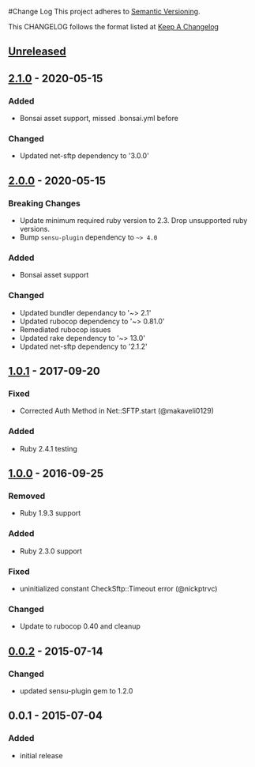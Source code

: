 #Change Log
This project adheres to [Semantic Versioning](http://semver.org/).

This CHANGELOG follows the format listed at [Keep A Changelog](http://keepachangelog.com/)

## [Unreleased]

## [2.1.0] - 2020-05-15
### Added
- Bonsai asset support, missed .bonsai.yml before

### Changed
- Updated net-sftp dependency to '3.0.0'

## [2.0.0] - 2020-05-15
### Breaking Changes
- Update minimum required ruby version to 2.3. Drop unsupported ruby versions.
- Bump `sensu-plugin` dependency to `~> 4.0`

### Added
- Bonsai asset support
### Changed
- Updated bundler dependancy to '~> 2.1'
- Updated rubocop dependency to '~> 0.81.0'
- Remediated rubocop issues
- Updated rake dependency to '~> 13.0'
- Updated net-sftp dependency to '2.1.2'

## [1.0.1] - 2017-09-20
### Fixed
- Corrected Auth Method in Net::SFTP.start (@makaveli0129)

### Added
- Ruby 2.4.1 testing

## [1.0.0] - 2016-09-25
### Removed
- Ruby 1.9.3 support

### Added
- Ruby 2.3.0 support

### Fixed
- uninitialized constant CheckSftp::Timeout error (@nickptrvc)

### Changed
- Update to rubocop 0.40 and cleanup

## [0.0.2] - 2015-07-14
### Changed
- updated sensu-plugin gem to 1.2.0

## 0.0.1 - 2015-07-04
### Added
- initial release

[Unreleased]: https://github.com/sensu-plugins/sensu-plugins-sftp/compare/2.1.0...HEAD
[2.1.0]: https://github.com/sensu-plugins/sensu-plugins-sftp/compare/2.0.0...2.1.0
[2.0.0]: https://github.com/sensu-plugins/sensu-plugins-sftp/compare/1.0.1...2.0.0
[1.0.1]: https://github.com/sensu-plugins/sensu-plugins-sftp/compare/1.0.0...1.0.1
[1.0.0]: https://github.com/sensu-plugins/sensu-plugins-sftp/compare/0.0.2...1.0.0
[0.0.2]: https://github.com/sensu-plugins/sensu-plugins-sftp/compare/0.0.1...0.0.2
